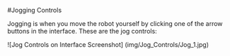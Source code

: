#Jogging Controls

Jogging is when you move the robot yourself by clicking one of the arrow buttons in the interface. These are the jog controls:

![Jog Controls on Interface Screenshot] (img/Jog_Controls/Jog_1.jpg)


